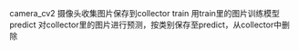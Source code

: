 camera_cv2 摄像头收集图片保存到collector
train 用train里的图片训练模型
predict 对collector里的图片进行预测，按类别保存至predict，从collector中删除
